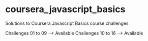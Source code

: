 # coursera_javascript_basics
Solutions to Coursera Javascript Basics course challenges

Challenges 01 to 09 --> Available
Challenges 10 to 16 --> Available


